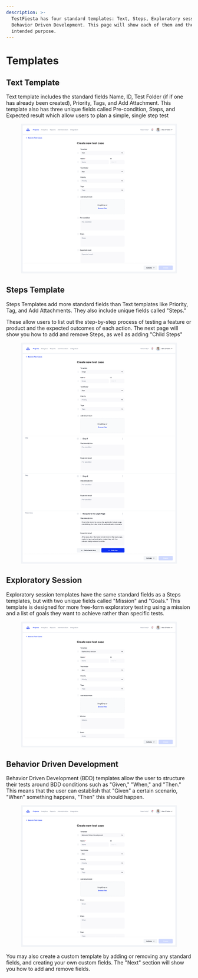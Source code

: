 ```yaml
---
description: >-
  TestFiesta has four standard templates: Text, Steps, Exploratory session, and
  Behavior Driven Development. This page will show each of them and their
  intended purpose.
---
```


# Templates

## Text Template

Text template includes the standard fields Name, ID, Test Folder (if if one has already been created), Priority, Tags, and Add Attachment. This template also has three unique fields called Pre-condition, Steps, and Expected result which allow users to plan a simple, single step test&#x20;

<figure><img src="../../../.gitbook/assets/782_Test Cases 53_Create new test case - Text (1).png" alt=""><figcaption></figcaption></figure>

## Steps Template

Steps Templates add more standard fields than Text templates like Priority, Tag, and Add Attachments. They also include unique fields called "Steps."&#x20;

These allow users to list out the step-by-step process of testing a feature or product and the expected outcomes of each action. The next page will show you how to add and remove Steps, as well as adding "Child Steps"

<figure><img src="../../../.gitbook/assets/783_Test Cases 54_Create new test case - Steps - Add step.png" alt=""><figcaption></figcaption></figure>

## Exploratory Session

Exploratory session templates have the same standard fields as a Steps templates, but with two unique fields called "Mission" and "Goals." This template is designed for more free-form exploratory testing using a mission and a list of goals they want to achieve rather than specific tests.

<figure><img src="../../../.gitbook/assets/785_Test Cases 56_Create new test case - Exploratory Session.png" alt=""><figcaption></figcaption></figure>

## Behavior Driven Development

Behavior Driven Development (BDD) templates allow the user to structure their tests around BDD conditions such as "Given," "When," and "Then." This means that the user can establish that "Given" a certain scenario, "When" something happens, "Then" this should happen.

<figure><img src="../../../.gitbook/assets/786_Test Cases 57_Create new test case - Back.png" alt=""><figcaption></figcaption></figure>

You may also create a custom template by adding or removing any standard fields, and creating your own custom fields. The "Next" section will show you how to add and remove fields.&#x20;

